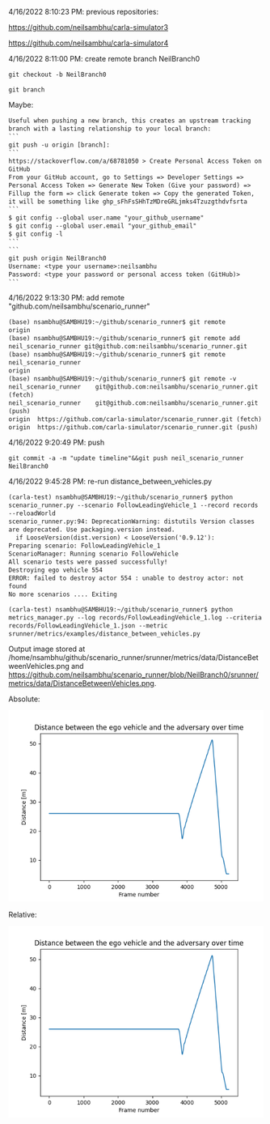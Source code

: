 4/16/2022 8:10:23 PM: previous repositories:

https://github.com/neilsambhu/carla-simulator3

https://github.com/neilsambhu/carla-simulator4

4/16/2022 8:11:00 PM: create remote branch NeilBranch0
```
git checkout -b NeilBranch0
```
```
git branch
```
Maybe:

	Useful when pushing a new branch, this creates an upstream tracking branch with a lasting relationship to your local branch:
	```
	git push -u origin [branch]: 
	```
	https://stackoverflow.com/a/68781050 > Create Personal Access Token on GitHub
	From your GitHub account, go to Settings => Developer Settings => Personal Access Token => Generate New Token (Give your password) => Fillup the form => click Generate token => Copy the generated Token, it will be something like ghp_sFhFsSHhTzMDreGRLjmks4Tzuzgthdvfsrta
	```
	$ git config --global user.name "your_github_username"
	$ git config --global user.email "your_github_email"
	$ git config -l
	```
	```
	git push origin NeilBranch0
	Username: <type your username>:neilsambhu
	Password: <type your password or personal access token (GitHub)>
	```
4/16/2022 9:13:30 PM: add remote "github.com/neilsambhu/scenario_runner"
```
(base) nsambhu@SAMBHU19:~/github/scenario_runner$ git remote
origin
(base) nsambhu@SAMBHU19:~/github/scenario_runner$ git remote add neil_scenario_runner git@github.com:neilsambhu/scenario_runner.git
(base) nsambhu@SAMBHU19:~/github/scenario_runner$ git remote
neil_scenario_runner
origin
(base) nsambhu@SAMBHU19:~/github/scenario_runner$ git remote -v
neil_scenario_runner	git@github.com:neilsambhu/scenario_runner.git (fetch)
neil_scenario_runner	git@github.com:neilsambhu/scenario_runner.git (push)
origin	https://github.com/carla-simulator/scenario_runner.git (fetch)
origin	https://github.com/carla-simulator/scenario_runner.git (push)
```
4/16/2022 9:20:49 PM: push
```
git commit -a -m "update timeline"&&git push neil_scenario_runner NeilBranch0 
```
4/16/2022 9:45:28 PM: re-run distance_between_vehicles.py
```
(carla-test) nsambhu@SAMBHU19:~/github/scenario_runner$ python scenario_runner.py --scenario FollowLeadingVehicle_1 --record records --reloadWorld
scenario_runner.py:94: DeprecationWarning: distutils Version classes are deprecated. Use packaging.version instead.
  if LooseVersion(dist.version) < LooseVersion('0.9.12'):
Preparing scenario: FollowLeadingVehicle_1
ScenarioManager: Running scenario FollowVehicle
All scenario tests were passed successfully!
Destroying ego vehicle 554
ERROR: failed to destroy actor 554 : unable to destroy actor: not found 
No more scenarios .... Exiting
```
```
(carla-test) nsambhu@SAMBHU19:~/github/scenario_runner$ python metrics_manager.py --log records/FollowLeadingVehicle_1.log --criteria records/FollowLeadingVehicle_1.json --metric srunner/metrics/examples/distance_between_vehicles.py
```
Output image stored at /home/nsambhu/github/scenario_runner/srunner/metrics/data/DistanceBetweenVehicles.png and https://github.com/neilsambhu/scenario_runner/blob/NeilBranch0/srunner/metrics/data/DistanceBetweenVehicles.png.

Absolute:

![](https://github.com/neilsambhu/scenario_runner/blob/NeilBranch0/srunner/metrics/data/DistanceBetweenVehicles.png)

Relative:

![](../srunner/metrics/data/DistanceBetweenVehicles.png)